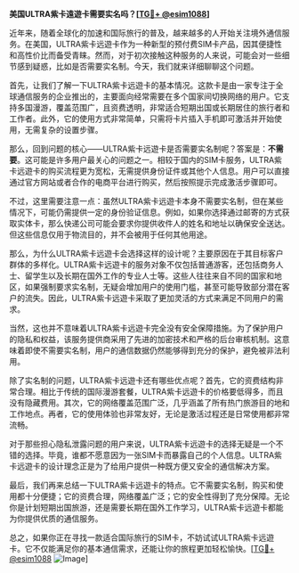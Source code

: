 **美国ULTRA紫卡遠遊卡需要实名吗？[[TG💪+ @esim1088](https://t.me/s/esim1088)]**

近年来，随着全球化的加速和国际旅行的普及，越来越多的人开始关注境外通信服务。在美国，ULTRA紫卡远遊卡作为一种新型的预付费SIM卡产品，因其便捷性和高性价比而备受青睐。然而，对于初次接触这种服务的人来说，可能会对一些细节感到疑惑，比如是否需要实名制。今天，我们就来详细聊聊这个问题。

首先，让我们了解一下ULTRA紫卡远遊卡的基本情况。这款卡是由一家专注于全球通信服务的企业推出的，主要面向经常需要在多个国家间切换网络的用户。它支持多国漫游，覆盖范围广，且资费透明，非常适合短期出国或长期居住的旅行者和工作者。此外，它的使用方式非常简单，只需将卡片插入手机即可激活并开始使用，无需复杂的设置步骤。

那么，回到问题的核心——ULTRA紫卡远遊卡是否需要实名制呢？答案是：**不需要**。这可能是许多用户最关心的问题之一。相较于国内的SIM卡服务，ULTRA紫卡远遊卡的购买流程更为宽松，无需提供身份证件或其他个人信息。用户可以直接通过官方网站或者合作的电商平台进行购买，然后按照提示完成激活步骤即可。

不过，这里需要注意一点：虽然ULTRA紫卡远遊卡本身不需要实名制，但在某些情况下，可能仍需提供一定的身份验证信息。例如，如果你选择通过邮寄的方式获取实体卡，那么快递公司可能会要求你提供收件人的姓名和地址以确保安全送达。但这些信息仅用于物流目的，并不会被用于任何其他用途。

那么，为什么ULTRA紫卡远遊卡会选择这样的设计呢？主要原因在于其目标客户群体的多样化。ULTRA紫卡远遊卡的服务对象不仅包括普通游客，还包括商务人士、留学生以及长期在国外工作的专业人士等。这些人往往来自不同的国家和地区，如果强制要求实名制，无疑会增加用户的使用门槛，甚至可能导致部分潜在客户的流失。因此，ULTRA紫卡远遊卡采取了更加灵活的方式来满足不同用户的需求。

当然，这也并不意味着ULTRA紫卡远遊卡完全没有安全保障措施。为了保护用户的隐私和权益，该服务提供商采用了先进的加密技术和严格的后台审核机制。这意味着即使不需要实名制，用户的通信数据仍然能够得到充分的保护，避免被非法利用。

除了实名制的问题，ULTRA紫卡远遊卡还有哪些优点呢？首先，它的资费结构非常合理。相比于传统的国际漫游套餐，ULTRA紫卡远遊卡的价格要低得多，而且没有隐藏费用。其次，它的网络覆盖范围广泛，几乎涵盖了所有热门旅游目的地和工作地点。再者，它的使用体验也非常友好，无论是激活过程还是日常使用都非常流畅。

对于那些担心隐私泄露问题的用户来说，ULTRA紫卡远遊卡的选择无疑是一个不错的选择。毕竟，谁都不愿意因为一张SIM卡而暴露自己的个人信息。ULTRA紫卡远遊卡的设计理念正是为了给用户提供一种既方便又安全的通信解决方案。

最后，我们再来总结一下ULTRA紫卡远遊卡的特点。它不需要实名制，购买和使用都十分便捷；它的资费合理，网络覆盖广泛；它的安全性得到了充分保障。无论你是计划短期出国旅游，还是需要长期在国外工作学习，ULTRA紫卡远遊卡都能为你提供优质的通信服务。

总之，如果你正在寻找一款适合国际旅行的SIM卡，不妨试试ULTRA紫卡远遊卡。它不仅能满足你的基本通信需求，还能让你的旅程更加轻松愉快。[[TG💪+ @esim1088](https://t.me/s/esim1088) ![Image](https://i.postimg.cc/4NQfJmqS/Snipaste-2025-05-13-00-14-12.png)]